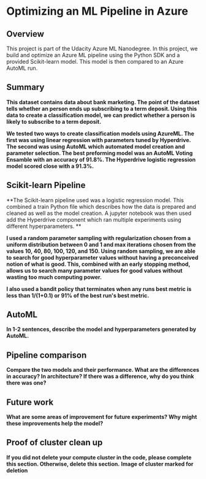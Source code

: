 # Optimizing an ML Pipeline in Azure

## Overview
This project is part of the Udacity Azure ML Nanodegree.
In this project, we build and optimize an Azure ML pipeline using the Python SDK and a provided Scikit-learn model.
This model is then compared to an Azure AutoML run.

## Summary
**This dataset contains data about bank marketing. The point of the dataset tells whether an person ends up subscribing to a term deposit. Using this data to create a classification model, we can predict whether a person is likely to subscribe to a term deposit.**

**We tested two ways to create classification models using AzureML. The first was using linear regression with parameters tuned by Hyperdrive. The second was using AutoML which automated model creation and parameter selection. The best preforming model was an AutoML Voting Ensamble with an accuracy of 91.8%. The Hyperdrive logistic regression model scored close with a 91.3%.**

## Scikit-learn Pipeline
**The Scikit-learn pipeline used was a logistic regression model. This combined a train Python file which describes how the data is prepared and cleaned as well as the model creation. A jupyter notebook was then used add the Hyperdrive component which ran multiple experiments using different hyperparameters. **

**I used a random parameter sampling with regularization chosen from a uniform distribution between 0 and 1 and max iterations chosen from the values 10, 40, 80, 100, 120, and 150. Using random sampling, we are able to search for good hyperparameter values without having a preconceived notion of what is good. This, combined with an early stopping method, allows us to search many parameter values for good values without wasting too much computing power.**

**I also used a bandit policy that terminates when any runs best metric is less than 1/(1+0.1) or 91% of the best run's best metric.**

## AutoML
**In 1-2 sentences, describe the model and hyperparameters generated by AutoML.**

## Pipeline comparison
**Compare the two models and their performance. What are the differences in accuracy? In architecture? If there was a difference, why do you think there was one?**

## Future work
**What are some areas of improvement for future experiments? Why might these improvements help the model?**

## Proof of cluster clean up
**If you did not delete your compute cluster in the code, please complete this section. Otherwise, delete this section.**
**Image of cluster marked for deletion**
